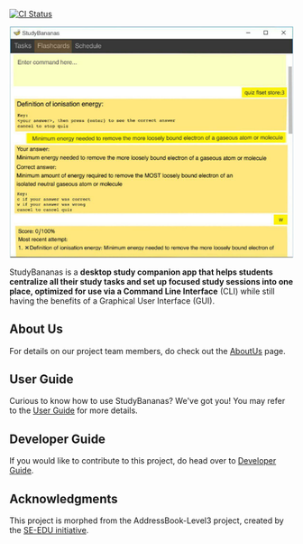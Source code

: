 [![CI Status](https://github.com/AY2021S1-CS2103T-F12-2/tp/workflows/Java%20CI/badge.svg)](https://github.com/AY2021S1-CS2103T-F12-2/tp/actions)

![Ui](docs/images/Ui.png)

StudyBananas is a **desktop study companion app that helps students centralize all their study tasks and set up focused study sessions into one place, optimized for use via a Command Line Interface** (CLI) while still having the benefits of a Graphical User Interface (GUI).

## About Us
For details on our project team members, do check out the [AboutUs](https://github.com/AY2021S1-CS2103T-F12-2/tp/blob/master/docs/AboutUs.md) page.

## User Guide
Curious to know how to use StudyBananas? We've got you! You may refer to the [User Guide](https://github.com/AY2021S1-CS2103T-F12-2/tp/blob/master/docs/UserGuide.md) for more details.

## Developer Guide
If you would like to contribute to this project, do head over to [Developer Guide](https://github.com/AY2021S1-CS2103T-F12-2/tp/blob/master/docs/DeveloperGuide.md).

## Acknowledgments
This project is morphed from the AddressBook-Level3 project, created by the [SE-EDU initiative](https://se-education.org).
